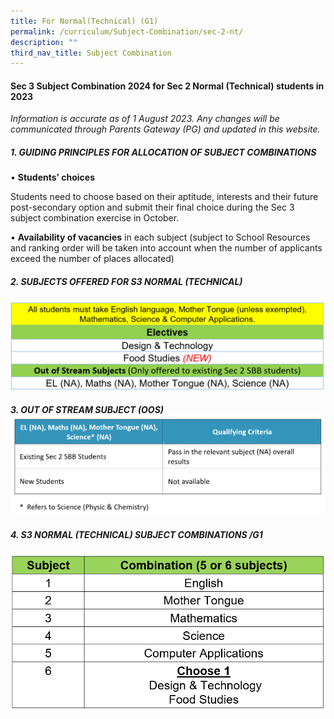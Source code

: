 ```yaml
---
title: For Normal(Technical) (G1)
permalink: /curriculum/Subject-Combination/sec-2-nt/
description: ""
third_nav_title: Subject Combination
---
```

#### Sec 3 Subject Combination 2024 for Sec 2 Normal (Technical) students in 2023

_Information is accurate as of 1 August 2023. Any changes will be communicated through Parents Gateway (PG) and updated in this website._

##### 1\. GUIDING PRINCIPLES FOR ALLOCATION OF SUBJECT COMBINATIONS
  

• **Students’ choices** 

Students need to choose based on their aptitude, interests and their future post-secondary option and submit their final choice during the Sec 3 subject combination exercise in October.

• **Availability of vacancies** in each subject (subject to School Resources and ranking order will be taken into account when the number of applicants exceed the number of places allocated) 


##### 2\. SUBJECTS OFFERED FOR S3 NORMAL (TECHNICAL)
![S3 NT Subjects](/images/s3%20nt%20subjects%202023_1.png)

##### 3\. OUT OF STREAM SUBJECT (OOS)![OOS for NT](/images/OOS%20for%20NT.png)

##### 4\. S3 NORMAL (TECHNICAL) SUBJECT COMBINATIONS /G1
![S3 G1 Subj Combi](/images/s3%20g1%20subject%20combi_1.png)
